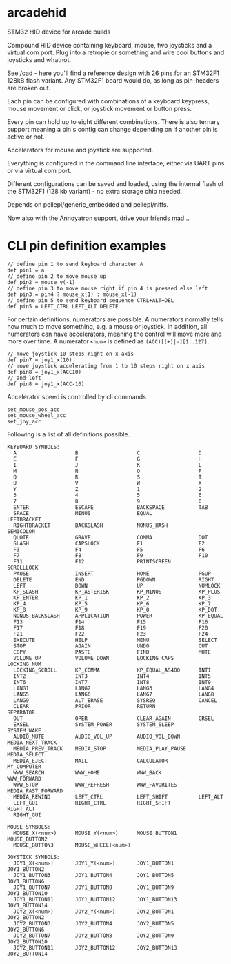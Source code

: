 arcadehid
=========

STM32 HID device for arcade builds

Compound HID device containing keyboard, mouse, two joysticks and a virtual com port. Plug into a retropie or something and wire cool buttons and joysticks and whatnot.

See /cad - here you'll find a reference design with 26 pins for an STM32F1 128kB flash variant. Any STM32F1 board would do, as long as pin-headers are broken out.

Each pin can be configured with combinations of a keyboard keypress, mouse movement or click, or joystick movement or button press.

Every pin can hold up to eight different combinations. There is also ternary support meaning a pin's config can change depending on if another pin is active or not.

Accelerators for mouse and joystick are supported.

Everything is configured in the command line interface, either via UART pins or via virtual com port.

Different configurations can be saved and loaded, using the internal flash of the STM32F1 (128 kb variant) - no extra storage chip needed.

Depends on pellepl/generic_embedded and pellepl/niffs.

Now also with the Annoyatron support, drive your friends mad...

CLI pin definition examples
===========================
```
// define pin 1 to send keyboard character A
def pin1 = a
// define pin 2 to move mouse up
def pin2 = mouse_y(-1)
// define pin 3 to move mouse right if pin 4 is pressed else left
def pin3 = pin4 ? mouse_x(1) : mouse_x(-1)
// define pin 5 to send keyboard sequence CTRL+ALT+DEL
def pin5 = LEFT_CTRL LEFT_ALT DELETE
```

For certain definitions, numerators are possible. A numerators normally tells how much to move something, e.g. a mouse or joystick. In addition, all numerators can have accelerators, meaning the control will move more and more over time.
A numerator ```<num>``` is defined as  ```(ACC)[(+)|-][1..127]```.

```
// move joystick 10 steps right on x axis
def pin7 = joy1_x(10)
// move joystick accelerating from 1 to 10 steps right on x axis
def pin8 = joy1_x(ACC10)
// and left
def pin8 = joy1_x(ACC-10)
```

Accelerator speed is controlled by cli commands
```
set_mouse_pos_acc
set_mouse_wheel_acc
set_joy_acc
```

Following is a list of all definitions possible.

```
KEYBOARD SYMBOLS:
  A                   B                   C                   D                   
  E                   F                   G                   H                   
  I                   J                   K                   L                   
  M                   N                   O                   P                   
  Q                   R                   S                   T                   
  U                   V                   W                   X                   
  Y                   Z                   1                   2                   
  3                   4                   5                   6                   
  7                   8                   9                   0                   
  ENTER               ESCAPE              BACKSPACE           TAB                 
  SPACE               MINUS               EQUAL               LEFTBRACKET         
  RIGHTBRACKET        BACKSLASH           NONUS_HASH          SEMICOLON           
  QUOTE               GRAVE               COMMA               DOT                 
  SLASH               CAPSLOCK            F1                  F2                  
  F3                  F4                  F5                  F6                  
  F7                  F8                  F9                  F10                 
  F11                 F12                 PRINTSCREEN         SCROLLLOCK          
  PAUSE               INSERT              HOME                PGUP                
  DELETE              END                 PGDOWN              RIGHT               
  LEFT                DOWN                UP                  NUMLOCK             
  KP_SLASH            KP_ASTERISK         KP_MINUS            KP_PLUS             
  KP_ENTER            KP_1                KP_2                KP_3                
  KP_4                KP_5                KP_6                KP_7                
  KP_8                KP_9                KP_0                KP_DOT              
  NONUS_BACKSLASH     APPLICATION         POWER               KP_EQUAL            
  F13                 F14                 F15                 F16                 
  F17                 F18                 F19                 F20                 
  F21                 F22                 F23                 F24                 
  EXECUTE             HELP                MENU                SELECT              
  STOP                AGAIN               UNDO                CUT                 
  COPY                PASTE               FIND                MUTE                
  VOLUME_UP           VOLUME_DOWN         LOCKING_CAPS        LOCKING_NUM         
  LOCKING_SCROLL      KP_COMMA            KP_EQUAL_AS400      INT1                
  INT2                INT3                INT4                INT5                
  INT6                INT7                INT8                INT9                
  LANG1               LANG2               LANG3               LANG4               
  LANG5               LANG6               LANG7               LANG8               
  LANG9               ALT_ERASE           SYSREQ              CANCEL              
  CLEAR               PRIOR               RETURN              SEPARATOR           
  OUT                 OPER                CLEAR_AGAIN         CRSEL               
  EXSEL               SYSTEM_POWER        SYSTEM_SLEEP        SYSTEM_WAKE         
  AUDIO_MUTE          AUDIO_VOL_UP        AUDIO_VOL_DOWN      MEDIA_NEXT_TRACK    
  MEDIA_PREV_TRACK    MEDIA_STOP          MEDIA_PLAY_PAUSE    MEDIA_SELECT        
  MEDIA_EJECT         MAIL                CALCULATOR          MY_COMPUTER         
  WWW_SEARCH          WWW_HOME            WWW_BACK            WWW_FORWARD         
  WWW_STOP            WWW_REFRESH         WWW_FAVORITES       MEDIA_FAST_FORWARD  
  MEDIA_REWIND        LEFT_CTRL           LEFT_SHIFT          LEFT_ALT            
  LEFT_GUI            RIGHT_CTRL          RIGHT_SHIFT         RIGHT_ALT           
  RIGHT_GUI           

MOUSE SYMBOLS:
  MOUSE_X(<num>)      MOUSE_Y(<num>)      MOUSE_BUTTON1       MOUSE_BUTTON2       
  MOUSE_BUTTON3       MOUSE_WHEEL(<num>)  

JOYSTICK SYMBOLS:
  JOY1_X(<num>)       JOY1_Y(<num>)       JOY1_BUTTON1        JOY1_BUTTON2        
  JOY1_BUTTON3        JOY1_BUTTON4        JOY1_BUTTON5        JOY1_BUTTON6        
  JOY1_BUTTON7        JOY1_BUTTON8        JOY1_BUTTON9        JOY1_BUTTON10       
  JOY1_BUTTON11       JOY1_BUTTON12       JOY1_BUTTON13       JOY1_BUTTON14       
  JOY2_X(<num>)       JOY2_Y(<num>)       JOY2_BUTTON1        JOY2_BUTTON2        
  JOY2_BUTTON3        JOY2_BUTTON4        JOY2_BUTTON5        JOY2_BUTTON6        
  JOY2_BUTTON7        JOY2_BUTTON8        JOY2_BUTTON9        JOY2_BUTTON10       
  JOY2_BUTTON11       JOY2_BUTTON12       JOY2_BUTTON13       JOY2_BUTTON14
```
